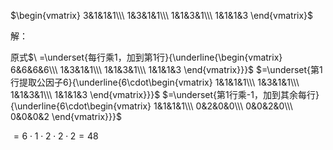 $\begin{vmatrix}
3&1&1&1\\\ 
1&3&1&1\\\  
1&1&3&1\\\ 
1&1&1&3
\end{vmatrix}$

解：

原式$\ =\underset{每行乘1，加到第1行}{\underline{\begin{vmatrix}
6&6&6&6\\\ 
1&3&1&1\\\  
1&1&3&1\\\ 
1&1&1&3
\end{vmatrix}}}$
$=\underset{第1行提取公因子6}{\underline{6\cdot\begin{vmatrix}
1&1&1&1\\\ 
1&3&1&1\\\  
1&1&3&1\\\ 
1&1&1&3
\end{vmatrix}}}$
$=\underset{第1行乘-1，加到其余每行}{\underline{6\cdot\begin{vmatrix}
1&1&1&1\\\ 
0&2&0&0\\\  
0&0&2&0\\\ 
0&0&0&2
\end{vmatrix}}}$

$=6\cdot1\cdot2\cdot2\cdot2=48$